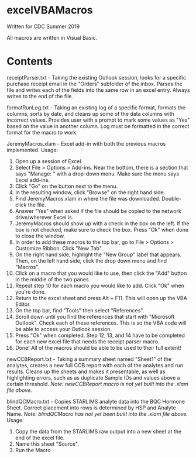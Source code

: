 # excelVBAMacros
Written for CDC Summer 2019

All macros are written in Visual Basic.

# Contents

receiptParser.txt - Taking the existing Outlook session, looks for a specific purchase receipt email in the "Orders" subfolder of the inbox.
Parses the file and writes each of the fields into the same row in an excel entry. Always writes to the end of the file.

formatRunLog.txt - Taking an existing log of a specific format, formats the columns, sorts by date, and cleans up some of the data columns with incorrect values.
Provides user with a prompt to mark some values as "Yes" based on the value in another column.
Log must be formatted in the correct format for the macro to work.

JeremyMacros.xlam - Excel add-in with both the previous macros implemented.
Usage: 
1. Open up a session of Excel. 
2. Select File > Options > Add-ins. Near the bottom, there is a section that says "Manage: " with a drop-down menu. Make sure the menu says Excel add-ins.
3. Click "Go" on the button next to the menu.
4. In the resulting window, click "Browse" on the right hand side.
5. Find JeremyMacros.xlam in where the file was downloaded. Double-click the file.
6. Answer "Yes" when asked if the file should be copied to the network drive/wherever Excel is.
7. JeremyMacros should show up with a check in the box on the left. If the box is not checked, make sure to check the box. Press "Ok" when done to close the window.
8. In order to add these macros to the top bar, go to File > Options > Customize Ribbon. Click "New Tab".
9. On the right hand side, highlight the "New Group" label that appears. Then, on the left hand side, click the drop down menu and find "Macros".
10. Click on a macro that you would like to use, then click the "Add" button in the middle of the two panes.
11. Repeat step 10 for each macro you would like to add. Click "Ok" when you're done.
12. Return to the excel sheet and press Alt +  F11. This will open up the VBA Editor. 
13. On the top bar, find "Tools" then select "References".
14. Scroll down until you find the references that start with "Microsoft Outlook". Check each of these references. This is so the VBA code will be able to access your Outlook session.
15. Press "Ok" when completed. Step 12, 13, and 14 have to be completed for each new excel file that needs the receipt parser macro.
16. Done! All of the macros should be able to be used to their full extent!

newCCBReport.txt - Taking a summary sheet named "Sheet1" of the analytes, creates a new full CCB report with each of the analytes and run results. Cleans up the sheets and makes it presentable, as well as highlighting errors, such as as duplicate Sample IDs and values above a certain threshold. *Note: newCCBReport macro is not yet built into the .xlam file above.*

blindQCMacro.txt - Copies STARLIMS analyte data into the BQC Hormone Sheet. Correct placement into rows is determined by HSP and Analyte Name. *Note: blindQCMacro has not yet been built into the .xlam file above.*
Usage:
1. Copy the data from the STARLIMS raw output into a new sheet at the end of the excel file.
2. Name this sheet "Source".
3. Run the Macro
